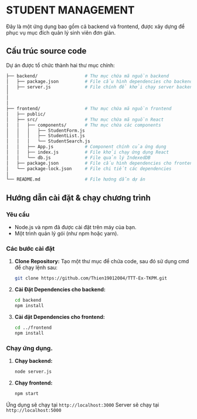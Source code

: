# STUDENT MANAGEMENT

Đây là một ứng dụng bao gồm cả backend và frontend, được xây dựng để phục vụ mục đích quản lý sinh viên đơn giản.

## Cấu trúc source code

Dự án được tổ chức thành hai thư mục chính:
```bash
├── backend/                  # Thư mục chứa mã nguồn backend
│   ├── package.json          # File cấu hình dependencies cho backend
│   ├── server.js             # File chính để khởi chạy server backend
│   
│     
│
├── frontend/                 # Thư mục chứa mã nguồn frontend
│   ├── public/              
│   ├── src/                  # Thư mục chứa mã nguồn React
│   │   ├── components/       # Thư mục chứa các components
│   │   │   ├── StudentForm.js
│   │   │   ├── StudentList.js
│   │   │   └── StudentSearch.js
│   │   ├── App.js            # Component chính của ứng dụng
│   │   ├── index.js          # File khởi chạy ứng dụng React
│   │   └── db.js             # File quản lý IndexedDB
│   ├── package.json          # File cấu hình dependencies cho frontend
│   └── package-lock.json     # File chi tiết các dependencies
│
└── README.md                 # File hướng dẫn dự án
```
## Hướng dẫn cài đặt & chạy chương trình

### Yêu cầu
- Node.js và npm đã được cài đặt trên máy của bạn.
- Một trình quản lý gói (như npm hoặc yarn).

### Các bước cài đặt
1.  **Clone Repository:**
    Tạo một thư mục để chứa code, sau đó sử dụng cmd để chạy lệnh sau:
    ```bash
    git clone https://github.com/Thien19012004/TTT-Ex-TKPM.git
    ```

2.  **Cài Đặt Dependencies cho backend:**

    ```bash
    cd backend
    npm install
    ```
3. **Cài đặt Dependencies cho frontend:**
    ```bash
    cd ../frontend
    npm install
    ```

### Chạy ứng dụng.
1.  **Chạy backend:**
    ```bash
    node server.js
    ```
2. **Chạy frontend:**
    ```bash
    npm start
    ```

Ứng dụng sẽ chạy tại `http://localhost:3000` 
Server sẽ chạy tại `http://localhost:5000`

